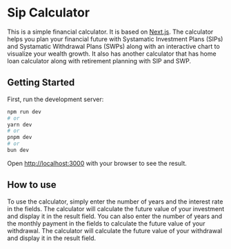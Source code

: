<!-- create a readme for this project -->

# Sip Calculator

This is a simple financial calculator. It is based on [Next.js](https://nextjs.org/). The calculator helps you plan your financial future with Systamatic Investment Plans (SIPs) and Systamatic Withdrawal Plans (SWPs) along with an interactive chart to visualize your wealth growth. It also has another calculator that has home loan calculator along with retirement planning with SIP and SWP.

## Getting Started

First, run the development server:

```bash
npm run dev
# or
yarn dev
# or
pnpm dev
# or
bun dev
```

Open [http://localhost:3000](http://localhost:3000) with your browser to see the result.

## How to use

To use the calculator, simply enter the number of years and the interest rate in the fields. The calculator will calculate the future value of your investment and display it in the result field. You can also enter the number of years and the monthly payment in the fields to calculate the future value of your withdrawal. The calculator will calculate the future value of your withdrawal and display it in the result field.

